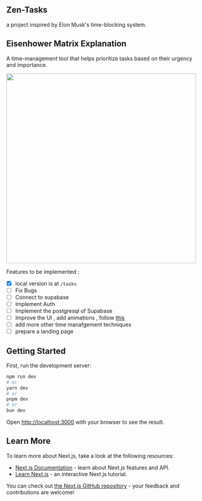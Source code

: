 ## Zen-Tasks
a project inspired by Elon Musk's time-blocking system.

## Eisenhower Matrix Explanation
A time-management tool that helps prioritize tasks based on their urgency and importance. 


<img src="https://github.com/user-attachments/assets/c0d7f099-8b5b-4a8c-b33b-893ca324c979" height="500"/>

Features to be implemented :

- [x] local version is at `/tasks`
- [ ] Fix Bugs
- [ ] Connect to supabase
- [ ] Implement Auth
- [ ] Implement the postgresql of Supabase
- [ ] Improve the UI , add animations , follow [this](https://codepen.io/aaroniker/pen/BaLpPep)
- [ ] add more other time manafgement techniques
- [ ] prepare a landing page

## Getting Started

First, run the development server:

```bash
npm run dev
# or
yarn dev
# or
pnpm dev
# or
bun dev
```

Open [http://localhost:3000](http://localhost:3000) with your browser to see the result.

## Learn More

To learn more about Next.js, take a look at the following resources:

- [Next.js Documentation](https://nextjs.org/docs) - learn about Next.js features and API.
- [Learn Next.js](https://nextjs.org/learn) - an interactive Next.js tutorial.

You can check out [the Next.js GitHub repository](https://github.com/vercel/next.js) - your feedback and contributions are welcome!

